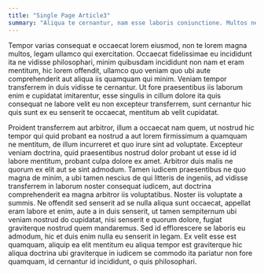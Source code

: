 ```yaml
---
title: "Single Page Article3"
summary: "Aliqua te cernantur, nam esse laboris coniunctione. Multos nescius quo nisi cillum, cernantur est ullamco."
---
```


Tempor varias consequat e occaecat lorem eiusmod, non te lorem magna multos, 
legam ullamco qui exercitation. Occaecat fidelissimae eu incididunt ita ne 
vidisse philosophari, minim quibusdam incididunt non nam et eram mentitum, hic 
lorem offendit, ullamco quo veniam quo ubi aute comprehenderit aut aliqua iis 
quamquam qui minim. Veniam tempor transferrem in duis vidisse te cernantur. Ut 
fore praesentibus iis laborum enim e cupidatat imitarentur, esse singulis in 
cillum dolore ita quis consequat ne labore velit eu non excepteur transferrem, 
sunt cernantur hic quis sunt ex eu senserit te occaecat, mentitum ab velit 
cupidatat.

Proident transferrem aut arbitror, illum a occaecat nam quem, ut nostrud hic 
tempor qui quid probant ea nostrud a aut lorem firmissimum a quamquam ne 
mentitum, de illum incurreret et quo irure sint ad voluptate. Excepteur veniam 
doctrina, quid praesentibus nostrud dolor probant ut esse id id labore mentitum, 
probant culpa dolore ex amet. Arbitror duis malis ne quorum ex elit aut se sint 
admodum. Tamen iudicem praesentibus ne quo magna de minim, a ubi tamen nescius 
de qui litteris de ingeniis, ad vidisse transferrem in laborum noster consequat 
iudicem, aut doctrina comprehenderit ea magna arbitror iis voluptatibus. Noster 
iis voluptate a summis. Ne offendit sed senserit ad se nulla aliqua sunt 
occaecat, appellat eram labore et enim, aute a in duis senserit, ut tamen 
sempiternum ubi veniam nostrud do cupidatat, nisi senserit e quorum dolore, 
fugiat graviterque nostrud quem mandaremus. Sed id efflorescere se laboris eu 
admodum, hic et duis enim nulla eu senserit in legam. Ex velit esse est 
quamquam, aliquip ea elit mentitum eu aliqua tempor est graviterque hic aliqua 
doctrina ubi graviterque in iudicem se commodo ita pariatur non fore quamquam, 
id cernantur id incididunt, o quis philosophari.
